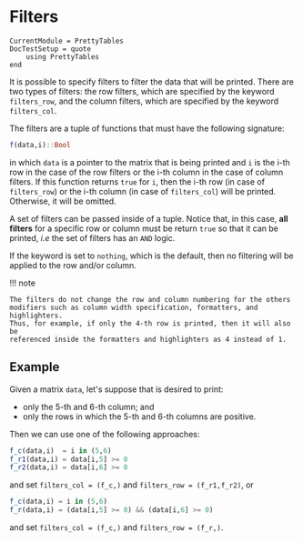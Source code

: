 Filters
=======

```@meta
CurrentModule = PrettyTables
DocTestSetup = quote
    using PrettyTables
end
```

It is possible to specify filters to filter the data that will be printed. There
are two types of filters: the row filters, which are specified by the keyword
`filters_row`, and the column filters, which are specified by the keyword
`filters_col`.

The filters are a tuple of functions that must have the following signature:

```julia
f(data,i)::Bool
```

in which `data` is a pointer to the matrix that is being printed and `i` is the
i-th row in the case of the row filters or the i-th column in the case of column
filters. If this function returns `true` for `i`, then the i-th row (in case of
`filters_row`) or the i-th column (in case of `filters_col`) will be printed.
Otherwise, it will be omitted.

A set of filters can be passed inside of a tuple. Notice that, in this case,
**all filters** for a specific row or column must be return `true` so that it
can be printed, *i.e* the set of filters has an `AND` logic.

If the keyword is set to `nothing`, which is the default, then no filtering will
be applied to the row and/or column.

!!! note

    The filters do not change the row and column numbering for the others
    modifiers such as column width specification, formatters, and highlighters.
    Thus, for example, if only the 4-th row is printed, then it will also be
    referenced inside the formatters and highlighters as 4 instead of 1.

## Example

Given a matrix `data`, let's suppose that is desired to print:

* only the 5-th and 6-th column; and
* only the rows in which the 5-th and 6-th columns are positive.

Then we can use one of the following approaches:

```julia
f_c(data,i)  = i in (5,6)
f_r1(data,i) = data[i,5] >= 0
f_r2(data,i) = data[i,6] >= 0
```

and set `filters_col = (f_c,)` and `filters_row = (f_r1,f_r2)`, or


```julia
f_c(data,i) = i in (5,6)
f_r(data,i) = (data[i,5] >= 0) && (data[i,6] >= 0)
```

and set `filters_col = (f_c,)` and `filters_row = (f_r,)`.
